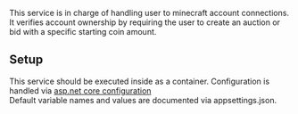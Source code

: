 This service is in charge of handling user to minecraft account connections.
It verifies account ownership by requiring the user to create an auction or bid with a specific starting coin amount. 

## Setup
This service should be executed inside as a container. Configuration is handled via [asp.net core configuration](https://docs.microsoft.com/en-us/aspnet/core/fundamentals/configuration/?view=aspnetcore-6.0#environment-variables)  
Default variable names and values are documented via appsettings.json.
